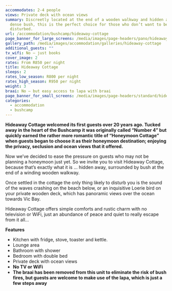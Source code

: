 ```yaml
---
accommodates: 2-4 people
views: Private deck with ocean views
summary: Discreetly located at the end of a wooden walkway and hidden amongst
  dense bush, this is the perfect choice for those who don’t want to be
  disturbed.
url: /accommodation/bushcamp/hideaway-cottage
page_banner_for_large_screens: /media/images/page-headers/pano/hideaway-cottage.jpg
gallery_path: /media/images/accommodation/galleries/hideaway-cottage
additional_guests: ""
tv_wifi: No – just books
cover_image: 2
rates: From R850 per night
title: Hideaway Cottage
sleeps: 2
rates_low_season: R800 per night
rates_high_season: R950 per night
weight: 3
braai: No – but easy access to lapa with braai
page_banner_for_small_screens: /media/images/page-headers/standard/hideaway-cottage.jpg
categories:
  - accommodation
  - bushcamp
---
```

**Hideaway Cottage welcomed its first guests over 20 years ago. Tucked away in the heart of the Bushcamp it was originally called “Number 4” but quickly earned the rather more romantic title of “Honeymoon Cottage” when guests began to choose it as their honeymoon destination; enjoying the privacy, seclusion and ocean views that it offered.**

Now we’ve decided to ease the pressure on guests who may not be planning a honeymoon just yet. So we invite you to visit Hideaway Cottage, because that’s exactly what it is … hidden away, surrounded by bush at the end of a winding wooden walkway. 

Once settled in the cottage the only thing likely to disturb you is the sound of the waves crashing on the beach below, or an inquisitive Loerie bird on your private wooden deck, which has panoramic views over the ocean towards Vic Bay.

Hideaway Cottage offers simple comforts and rustic charm with no television or WiFi, just an abundance of peace and quiet to really escape from it all…

**Features**

* Kitchen with fridge, stove, toaster and kettle.
* Lounge area
* Bathroom with shower
* Bedroom with double bed
* Private deck with ocean views
* **No TV or WiFi**
* **The braai has been removed from this unit to eliminate the risk of bush fires, but guests are welcome to make use of the lapa, which is just a few steps away**